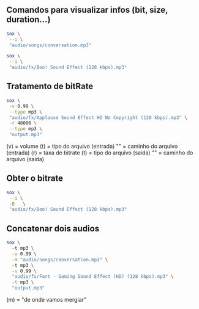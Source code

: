 ## Comandos para visualizar infos (bit, size, duration...)

```bash
sox \
 --i \
 "audio/songs/conversation.mp3"

sox \
 --i \
 "audio/fx/Boo! Sound Effect (128 kbps).mp3"
```

## Tratamento de bitRate

```bash
sox \
 -v 0.99 \
 --type mp3 \
 "audio/fx/Applause Sound Effect HD No Copyright (128 kbps).mp3" \
 -r 48000 \
 --type mp3 \
 "output.mp3"
 ```

(v) = volume
(t) = tipo do arquivo (entrada)
"" = caminho do arquivo (entrada)
(r) = taxa de bitrate
(t) = tipo do arquivo (saida)
"" = caminho do arquivo (saida)


## Obter o bitrate

```bash 
sox \
 --i \
 -B   \
 "audio/fx/Boo! Sound Effect (128 kbps).mp3"
```

## Concatenar dois audios

```bash 
sox \ 
  -t mp3 \
  -v 0.99 \
  -m "audio/songs/conversation.mp3" \ 
  -t mp3 \
  -v 0.99 \
  "audio/fx/Fart - Gaming Sound Effect (HD) (128 kbps).mp3" \
  -t mp3 \
  "output.mp3"
```

(m) = "de onde vamos mergiar"
